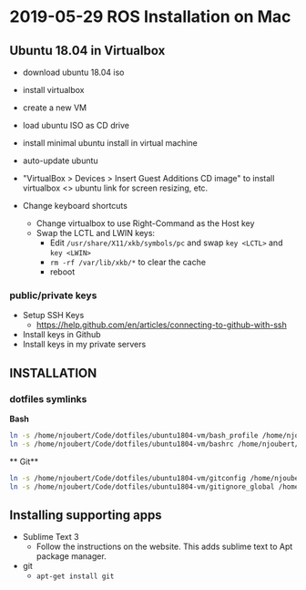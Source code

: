 # 2019-05-29 ROS Installation on Mac

## Ubuntu 18.04 in Virtualbox

* download ubuntu 18.04 iso
* install virtualbox
* create a new VM
* load ubuntu ISO as CD drive
* install minimal ubuntu install in virtual machine
* auto-update ubuntu
* "VirtualBox > Devices > Insert Guest Additions CD image" to install virtualbox <> ubuntu link for screen resizing, etc.

* Change keyboard shortcuts
	* Change virtualbox to use Right-Command as the Host key
	* Swap the LCTL and LWIN keys:
		* Edit `/usr/share/X11/xkb/symbols/pc` and swap `key <LCTL>` and `key <LWIN> `
		* `rm -rf /var/lib/xkb/*` to clear the cache
		* reboot

### public/private keys

* Setup SSH Keys 
    * https://help.github.com/en/articles/connecting-to-github-with-ssh
* Install keys in Github
* Install keys in my private servers

## INSTALLATION

### dotfiles symlinks

**Bash**
```bash
ln -s /home/njoubert/Code/dotfiles/ubuntu1804-vm/bash_profile /home/njoubert/.bash_profile
ln -s /home/njoubert/Code/dotfiles/ubuntu1804-vm/bashrc /home/njoubert/.bashrc
```

** Git**
```bash
ln -s /home/njoubert/Code/dotfiles/ubuntu1804-vm/gitconfig /home/njoubert/.gitconfig
ln -s /home/njoubert/Code/dotfiles/ubuntu1804-vm/gitignore_global /home/njoubert/.gitignore_global
```


## Installing supporting apps

* Sublime Text 3
	* Follow the instructions on the website. This adds sublime text to Apt package manager.
* git
	* `apt-get install git`

